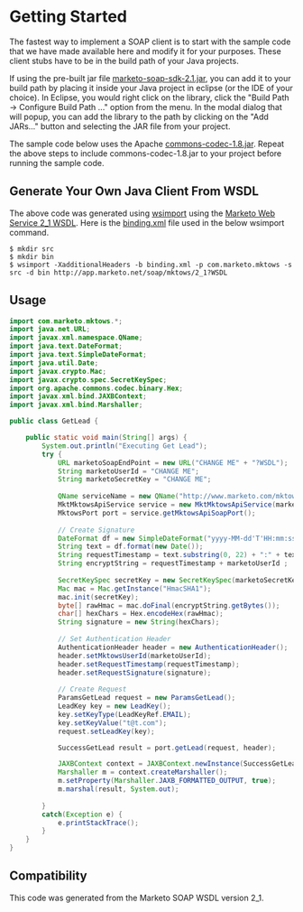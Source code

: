 Getting Started
========================

The fastest way to implement a SOAP client is to start with the sample code that we have made available here and
modify it for your purposes.  These client stubs have to be in the build path of your Java projects.

If using the pre-built jar file [marketo-soap-sdk-2.1.jar](marketo-soap-sdk-2.1.jar), you can add it to your build
path by placing it inside your Java project in eclipse (or the IDE of your choice).  In Eclipse, you would right
click on the library, click the "Build Path -> Configure Build Path ..." option from the menu.  In the modal dialog
that will popup, you can add the library to the path by clicking on the "Add JARs..." button and selecting the JAR
file from your project.

The sample code below uses the Apache [commons-codec-1.8.jar](http://commons.apache.org/proper/commons-codec/download_codec.cgi).
Repeat the above steps to include commons-codec-1.8.jar to your project before running the sample code.

Generate Your Own Java Client From WSDL
------------------------
The above code was generated using [wsimport](http://docs.oracle.com/javase/6/docs/technotes/tools/share/wsimport.html) using the [Marketo Web Service 2_1 WSDL](http://app.marketo.net/soap/mktows/2_1?WSDL).
Here is the [binding.xml](binding.xml) file used in the below wsimport command.

```
$ mkdir src
$ mkdir bin
$ wsimport -XadditionalHeaders -b binding.xml -p com.marketo.mktows -s src -d bin http://app.marketo.net/soap/mktows/2_1?WSDL
```

Usage
------------------------

```java
import com.marketo.mktows.*;
import java.net.URL;
import javax.xml.namespace.QName;
import java.text.DateFormat;
import java.text.SimpleDateFormat;
import java.util.Date;
import javax.crypto.Mac;
import javax.crypto.spec.SecretKeySpec;
import org.apache.commons.codec.binary.Hex;
import javax.xml.bind.JAXBContext;
import javax.xml.bind.Marshaller;

public class GetLead {

	public static void main(String[] args) {
		System.out.println("Executing Get Lead");
		try {
			URL marketoSoapEndPoint = new URL("CHANGE ME" + "?WSDL");
			String marketoUserId = "CHANGE ME";
			String marketoSecretKey = "CHANGE ME";
			
			QName serviceName = new QName("http://www.marketo.com/mktows/", "MktMktowsApiService");
			MktMktowsApiService service = new MktMktowsApiService(marketoSoapEndPoint, serviceName);
			MktowsPort port = service.getMktowsApiSoapPort();
			
			// Create Signature
			DateFormat df = new SimpleDateFormat("yyyy-MM-dd'T'HH:mm:ssZ");
			String text = df.format(new Date());
			String requestTimestamp = text.substring(0, 22) + ":" + text.substring(22);			
			String encryptString = requestTimestamp + marketoUserId ;
			
			SecretKeySpec secretKey = new SecretKeySpec(marketoSecretKey.getBytes(), "HmacSHA1");
			Mac mac = Mac.getInstance("HmacSHA1");
			mac.init(secretKey);
			byte[] rawHmac = mac.doFinal(encryptString.getBytes());
			char[] hexChars = Hex.encodeHex(rawHmac);
			String signature = new String(hexChars); 
			
			// Set Authentication Header
			AuthenticationHeader header = new AuthenticationHeader();
			header.setMktowsUserId(marketoUserId);
			header.setRequestTimestamp(requestTimestamp);
			header.setRequestSignature(signature);
			
			// Create Request
			ParamsGetLead request = new ParamsGetLead();
			LeadKey key = new LeadKey();
			key.setKeyType(LeadKeyRef.EMAIL);
			key.setKeyValue("t@t.com");
			request.setLeadKey(key);

			SuccessGetLead result = port.getLead(request, header);

			JAXBContext context = JAXBContext.newInstance(SuccessGetLead.class);
			Marshaller m = context.createMarshaller();
			m.setProperty(Marshaller.JAXB_FORMATTED_OUTPUT, true);
			m.marshal(result, System.out);
			
		}
		catch(Exception e) {
			e.printStackTrace();
		}
	}
}

```

Compatibility
------------------------

This code was generated from the Marketo SOAP WSDL version 2_1.
